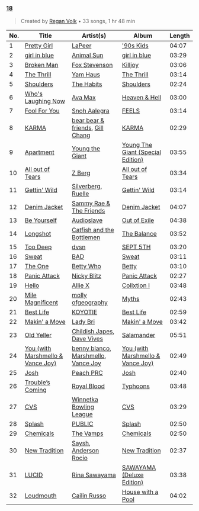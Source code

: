 ### [18](https://open.spotify.com/playlist/7DrLIIvXwjSRTAaQjmZtDC)

> 
> Created by [Regan Volk](https://open.spotify.com/user/1260042972) • 33 songs, 1 hr 48 min

| No. | Title | Artist(s) | Album | Length |
|---|---|---|---|---|
| 1 | [Pretty Girl](https://open.spotify.com/track/6k7XKEdFxepEpxbwjeOZqI) | [LaPeer](https://open.spotify.com/artist/6rPGKWFVuwuRPPuh1QitHc) | ['90s Kids](https://open.spotify.com/album/5m0Qi0Nb6i8sQSqUu6HL69) | 04:07 |
| 2 | [girl in blue](https://open.spotify.com/track/22UYRu9luKsCbbfkqsldxO) | [Animal Sun](https://open.spotify.com/artist/0OnT3pRDWGcgcz1iYv0OnV) | [girl in blue](https://open.spotify.com/album/5qsnz7S9MunJDE5G43B4dv) | 03:29 |
| 3 | [Broken Man](https://open.spotify.com/track/23819loyFZy90ggmhIMOfu) | [Fox Stevenson](https://open.spotify.com/artist/2BQWHuvxG4kMYnfghdaCIy) | [Killjoy](https://open.spotify.com/album/3QqchF6lxDCfjLBm3zfGsE) | 03:06 |
| 4 | [The Thrill](https://open.spotify.com/track/7y04ujW6SdgOFHtHvqGkBB) | [Yam Haus](https://open.spotify.com/artist/0rSavBIQ6PthnW6brWugNL) | [The Thrill](https://open.spotify.com/album/66IGIu9qtDwY7ckoyULoG4) | 03:14 |
| 5 | [Shoulders](https://open.spotify.com/track/6hALv5Ua1RfsokGdKQr9PQ) | [The Habits](https://open.spotify.com/artist/3VOUkWhEvUnVqrfca3jlXP) | [Shoulders](https://open.spotify.com/album/1EuXVDuREzSLtiqhbJOKDe) | 02:24 |
| 6 | [Who's Laughing Now](https://open.spotify.com/track/1Pmp486RrLRkaEkE3HFHXP) | [Ava Max](https://open.spotify.com/artist/4npEfmQ6YuiwW1GpUmaq3F) | [Heaven & Hell](https://open.spotify.com/album/26c7MmQ4w8EAvVLb4jilaM) | 03:00 |
| 7 | [Fool For You](https://open.spotify.com/track/3pEGNvJWWAfDSuUrQjEpEV) | [Snoh Aalegra](https://open.spotify.com/artist/1A9o3Ljt67pFZ89YtPPL5X) | [FEELS](https://open.spotify.com/album/7CqQYYERGNSq5xSgTuALLd) | 03:14 |
| 8 | [KARMA](https://open.spotify.com/track/0Hxg817iDRgOgizgY8G0j1) | [bear bear & friends](https://open.spotify.com/artist/03LOHqNsgWbNWqz9Ant9eK), [Gill Chang](https://open.spotify.com/artist/7p24N1hqcZaGRNmaYMCTjx) | [KARMA](https://open.spotify.com/album/4Jr5o5eaXLhVSucvED6QA4) | 02:29 |
| 9 | [Apartment](https://open.spotify.com/track/165lX6DbMhTzqODVZKLmkm) | [Young the Giant](https://open.spotify.com/artist/4j56EQDQu5XnL7R3E9iFJT) | [Young The Giant (Special Edition)](https://open.spotify.com/album/2ww7MYrkExsljnKhcINDse) | 03:55 |
| 10 | [All out of Tears](https://open.spotify.com/track/3msQFdslV1vrWdUiiDoLcH) | [Z Berg](https://open.spotify.com/artist/1kqmfPNXoed2ueFvyMfNP7) | [All out of Tears](https://open.spotify.com/album/2q9CfqniY35S61ceq98CR2) | 03:34 |
| 11 | [Gettin' Wild](https://open.spotify.com/track/11QFFVcrA10sbNgrUM0UtD) | [Silverberg](https://open.spotify.com/artist/3lpVtJYZ57FvUVDzECu4UY), [Ruelle](https://open.spotify.com/artist/5tIkXJTex4JY7cv9mmgAZx) | [Gettin' Wild](https://open.spotify.com/album/0843vKONRYqtul0Ojy1W7e) | 03:14 |
| 12 | [Denim Jacket](https://open.spotify.com/track/1IDnFozF1yTHxw922yLzAz) | [Sammy Rae & The Friends](https://open.spotify.com/artist/3lFDsTyYNPQc8WzJExnQWn) | [Denim Jacket](https://open.spotify.com/album/33ufFjc6fGhA194WiQEX2b) | 04:07 |
| 13 | [Be Yourself](https://open.spotify.com/track/3zwmW1gM4E8FlHXV5nE16u) | [Audioslave](https://open.spotify.com/artist/2ziB7fzrXBoh1HUPS6sVFn) | [Out of Exile](https://open.spotify.com/album/0HQhToIjonHnJRRPN4jeJU) | 04:38 |
| 14 | [Longshot](https://open.spotify.com/track/2VcS3oKcOPkubN9LVzZ96l) | [Catfish and the Bottlemen](https://open.spotify.com/artist/2xaAOVImG2O6lURwqperlD) | [The Balance](https://open.spotify.com/album/0eELSmJrZpzOKfdO80nJ9r) | 03:52 |
| 15 | [Too Deep](https://open.spotify.com/track/3uSSjnDMmoyERaAK9KvpJR) | [dvsn](https://open.spotify.com/artist/7e1ICztHM2Sc4JNLxeMXYl) | [SEPT 5TH](https://open.spotify.com/album/0jLynoED1FbV2Ky7vU6Pjc) | 03:20 |
| 16 | [Sweat](https://open.spotify.com/track/1dwpCWFnABLFWEHkp2LiMg) | [BAD](https://open.spotify.com/artist/54pDhw9w8Dw0n0yZZlMMLC) | [Sweat](https://open.spotify.com/album/51584bZZW6bTQzDIA4oz47) | 03:11 |
| 17 | [The One](https://open.spotify.com/track/5CklWk1ey751jyu7LuxkYh) | [Betty Who](https://open.spotify.com/artist/0t3QQl52F463sxGXb1ckhB) | [Betty](https://open.spotify.com/album/78LBmUOdg2KeGk0mSQ1lTs) | 03:10 |
| 18 | [Panic Attack](https://open.spotify.com/track/3ZVHhxIDqoqj4oREwm2pqN) | [Nicky Blitz](https://open.spotify.com/artist/1auEXVjtAE1Q22jdOmeYcq) | [Panic Attack](https://open.spotify.com/album/6p2b1syag4Ox81UqFNlxZC) | 02:27 |
| 19 | [Hello](https://open.spotify.com/track/5s1VKglR9uPZL6H3VVNK9P) | [Allie X](https://open.spotify.com/artist/0wnYgCeP013HkKoOyC5V32) | [Collxtion I](https://open.spotify.com/album/2vRvnMqmqw8DUpUEVEynXt) | 03:48 |
| 20 | [Mile Magnificent](https://open.spotify.com/track/0dC398mtRHnfNavtQIExLe) | [molly ofgeography](https://open.spotify.com/artist/0mC8ifdqPQYdUODibnvySl) | [Myths](https://open.spotify.com/album/6mgmlFzvN6NdRIbIK5rLjo) | 02:43 |
| 21 | [Best Life](https://open.spotify.com/track/5QmqY6O1n94t9J2hGf0OoW) | [KOYOTIE](https://open.spotify.com/artist/1MBXMFPj3IwgmUkHJATWm8) | [Best Life](https://open.spotify.com/album/5kbkxCsprjXjxXojTlp09C) | 02:59 |
| 22 | [Makin' a Move](https://open.spotify.com/track/7i3YQlQ59DIvQqxyxVNmWN) | [Lady Bri](https://open.spotify.com/artist/1p5FodMOL5gU5E1i9enTGO) | [Makin' a Move](https://open.spotify.com/album/6nxDFkjFm4hv2xAFvNQTpX) | 03:42 |
| 23 | [Old Yeller](https://open.spotify.com/track/15grT9hTHPxf9jU9YTVEEH) | [Childish Japes](https://open.spotify.com/artist/1GvymsfDKPsnnlxjRogPXd), [Dave Vives](https://open.spotify.com/artist/3VMaouRUsjhGsTp3bdQRuU) | [Salamander](https://open.spotify.com/album/6CVYY9ptNkhPoQ62I5av9I) | 05:51 |
| 24 | [You (with Marshmello & Vance Joy)](https://open.spotify.com/track/1GkHyypTFkUf0QQKwYoXH4) | [benny blanco](https://open.spotify.com/artist/5CiGnKThu5ctn9pBxv7DGa), [Marshmello](https://open.spotify.com/artist/64KEffDW9EtZ1y2vBYgq8T), [Vance Joy](https://open.spotify.com/artist/10exVja0key0uqUkk6LJRT) | [You (with Marshmello & Vance Joy)](https://open.spotify.com/album/3U75bXq9LhqZoaGoBCXikn) | 02:49 |
| 25 | [Josh](https://open.spotify.com/track/6bVcqoYbuS9h7O5XuxAXcf) | [Peach PRC](https://open.spotify.com/artist/006j2rer9tZJCYniu7SaWS) | [Josh](https://open.spotify.com/album/5d7Heh4lhi9ka0IMeWBCTB) | 02:40 |
| 26 | [Trouble’s Coming](https://open.spotify.com/track/7LPRP2wOvP4DAMFBdf4uDZ) | [Royal Blood](https://open.spotify.com/artist/2S5hlvw4CMtMGswFtfdK15) | [Typhoons](https://open.spotify.com/album/547UjN7nCN4L5rQgolzHQn) | 03:48 |
| 27 | [CVS](https://open.spotify.com/track/3aylN3YRnzcbo7q1l1GLtB) | [Winnetka Bowling League](https://open.spotify.com/artist/4ug3P1K8BaCdJXROrqHqhu) | [CVS](https://open.spotify.com/album/6WTbymbtf6enkHCXIYk5dw) | 03:29 |
| 28 | [Splash](https://open.spotify.com/track/3ZVYZYIOVCwOnSE7WKRjXV) | [PUBLIC](https://open.spotify.com/artist/4vxaQs6vK54nK89J1VtLex) | [Splash](https://open.spotify.com/album/1AfiyFgWcXPFHRE2xmofea) | 02:50 |
| 29 | [Chemicals](https://open.spotify.com/track/7p2KOeRQWFgEj8I6kvzqEM) | [The Vamps](https://open.spotify.com/artist/7gAppWoH7pcYmphCVTXkzs) | [Chemicals](https://open.spotify.com/album/491P7tiPwn5j5r0qIoXxtO) | 02:50 |
| 30 | [New Tradition](https://open.spotify.com/track/1tHcpOPvHGoPnm1HixFZnw) | [Saysh](https://open.spotify.com/artist/1uSrT02hobVElMQcNKCX6M), [Anderson Rocio](https://open.spotify.com/artist/7kyApKxTvtwfH2t917AD6P) | [New Tradition](https://open.spotify.com/album/3u2maiUkxA43sZbmVkHVDp) | 02:37 |
| 31 | [LUCID](https://open.spotify.com/track/7BoVAJ0HuKcBBRmUGlzX6o) | [Rina Sawayama](https://open.spotify.com/artist/2KEqzdPS7M5YwGmiuPTdr5) | [SAWAYAMA (Deluxe Edition)](https://open.spotify.com/album/0pWu9s2gPdVgqHpMR2LDEx) | 03:38 |
| 32 | [Loudmouth](https://open.spotify.com/track/6cCHKwvTMIrA0SyRjkoN6C) | [Cailin Russo](https://open.spotify.com/artist/2org0PubBAxTvjVvLo9PJ0) | [House with a Pool](https://open.spotify.com/album/3hVVFcc2eF2BTr42BiHZqr) | 04:02 |
